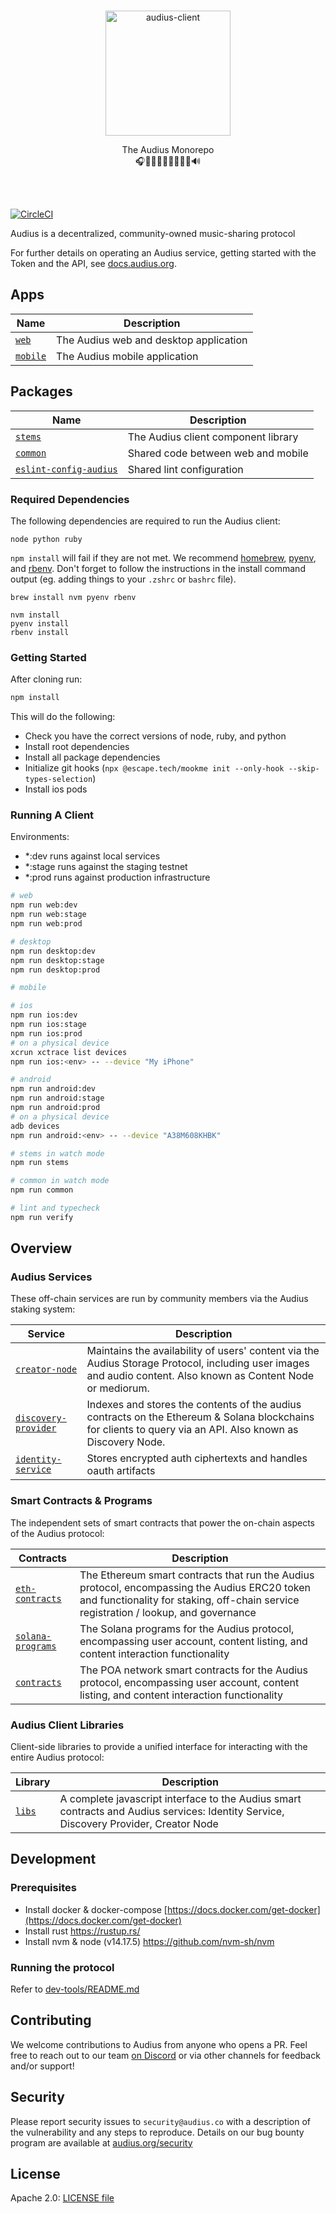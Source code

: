 <p align="center">
  <br/>
  <a target="_blank" href="https://audius.co">
    <img src="https://user-images.githubusercontent.com/2731362/90302695-e5ae8a00-de5c-11ea-88b5-24c1408affc6.png" alt="audius-client" width="200">
  </a>
  <br/>

  <p align="center">
    The Audius Monorepo
    <br/>
    🎧🎸🎹🤘🎶🥁🎷🎻🎤🔊
  </p>
</p>

<br/>
<br/>

[![CircleCI](https://dl.circleci.com/status-badge/img/gh/AudiusProject/audius-protocol/tree/main.svg?style=svg&circle-token=7813cfa60dbb92905f7fa2979eced3e33f1d77af)](https://dl.circleci.com/status-badge/redirect/gh/AudiusProject/audius-protocol/tree/main)

Audius is a decentralized, community-owned music-sharing protocol

For further details on operating an Audius service, getting started with the Token and the API, see [docs.audius.org](https://docs.audius.org/).

## Apps

| Name                          | Description                            |
| ----------------------------- | -------------------------------------- |
| [`web`](./packages/web)       | The Audius web and desktop application |
| [`mobile`](./packages/mobile) | The Audius mobile application          |

## Packages

| Name                                                      | Description                         |
| --------------------------------------------------------- | ----------------------------------- |
| [`stems`](./packages/stems)                               | The Audius client component library |
| [`common`](./packages/common)                             | Shared code between web and mobile  |
| [`eslint-config-audius`](./packages/eslint-config-audius) | Shared lint configuration           |

### Required Dependencies

The following dependencies are required to run the Audius client:

```
node python ruby
```

`npm install` will fail if they are not met. We recommend [homebrew](https://brew.sh/), [pyenv](https://github.com/pyenv/pyenv), and [rbenv](https://github.com/rbenv/rbenv). Don't forget to follow the instructions in the install command output (eg. adding things to your `.zshrc` or `bashrc` file).

```
brew install nvm pyenv rbenv

nvm install
pyenv install
rbenv install
```

### Getting Started

After cloning run:

```bash
npm install
```

This will do the following:

- Check you have the correct versions of node, ruby, and python
- Install root dependencies
- Install all package dependencies
- Initialize git hooks (`npx @escape.tech/mookme init --only-hook --skip-types-selection`)
- Install ios pods

### Running A Client

Environments:

- \*:dev runs against local services
- \*:stage runs against the staging testnet
- \*:prod runs against production infrastructure

```bash
# web
npm run web:dev
npm run web:stage
npm run web:prod

# desktop
npm run desktop:dev
npm run desktop:stage
npm run desktop:prod

# mobile

# ios
npm run ios:dev
npm run ios:stage
npm run ios:prod
# on a physical device
xcrun xctrace list devices
npm run ios:<env> -- --device "My iPhone"

# android
npm run android:dev
npm run android:stage
npm run android:prod
# on a physical device
adb devices
npm run android:<env> -- --device "A38M608KHBK"

# stems in watch mode
npm run stems

# common in watch mode
npm run common

# lint and typecheck
npm run verify
```

## Overview

### Audius Services

These off-chain services are run by community members via the Audius staking system:

| Service                                    | Description                                                                                                                                                    |
| ------------------------------------------ | -------------------------------------------------------------------------------------------------------------------------------------------------------------- |
| [`creator-node`](mediorum)                 | Maintains the availability of users' content via the Audius Storage Protocol, including user images and audio content. Also known as Content Node or mediorum. |
| [`discovery-provider`](discovery-provider) | Indexes and stores the contents of the audius contracts on the Ethereum & Solana blockchains for clients to query via an API. Also known as Discovery Node.    |
| [`identity-service`](identity-service)     | Stores encrypted auth ciphertexts and handles oauth artifacts                                                                                                  |

### Smart Contracts & Programs

The independent sets of smart contracts that power the on-chain aspects of the Audius protocol:

| Contracts                                                                                       | Description                                                                                                                                                                           |
| ----------------------------------------------------------------------------------------------- | ------------------------------------------------------------------------------------------------------------------------------------------------------------------------------------- |
| [`eth-contracts`](https://github.com/AudiusProject/audius-protocol/tree/main/eth-contracts)     | The Ethereum smart contracts that run the Audius protocol, encompassing the Audius ERC20 token and functionality for staking, off-chain service registration / lookup, and governance |
| [`solana-programs`](https://github.com/AudiusProject/audius-protocol/tree/main/solana-programs) | The Solana programs for the Audius protocol, encompassing user account, content listing, and content interaction functionality                                                        |
| [`contracts`](https://github.com/AudiusProject/audius-protocol/tree/main/contracts)             | The POA network smart contracts for the Audius protocol, encompassing user account, content listing, and content interaction functionality                                            |

### Audius Client Libraries

Client-side libraries to provide a unified interface for interacting with the entire
Audius protocol:

| Library                                                                            | Description                                                                                                                           |
| ---------------------------------------------------------------------------------- | ------------------------------------------------------------------------------------------------------------------------------------- |
| [`libs`](https://github.com/AudiusProject/audius-protocol/tree/main/packages/libs) | A complete javascript interface to the Audius smart contracts and Audius services: Identity Service, Discovery Provider, Creator Node |

## Development

### Prerequisites

- Install docker & docker-compose [https://docs.docker.com/get-docker](https://docs.docker.com/get-docker)
- Install rust https://rustup.rs/
- Install nvm & node (v14.17.5) https://github.com/nvm-sh/nvm

### Running the protocol

Refer to [dev-tools/README.md](./dev-tools/README.md)

## Contributing

We welcome contributions to Audius from anyone who opens a PR. Feel free to reach out to
our team [on Discord](https://discord.gg/audius) or via other channels for feedback and/or support!

## Security

Please report security issues to `security@audius.co` with a description of the
vulnerability and any steps to reproduce. Details on our bug bounty program are available at [audius.org/security](https://audius.org/security)

## License

Apache 2.0: [LICENSE file](https://github.com/AudiusProject/audius-protocol/blob/main/LICENSE)
